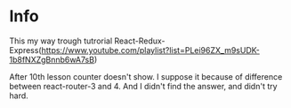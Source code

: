 # Info

This my way trough tutrorial React-Redux-Express(https://www.youtube.com/playlist?list=PLei96ZX_m9sUDK-1b8fNXZgBnnb6wA7sB)

After 10th lesson counter doesn't show. I suppose it because of difference between react-router-3 and 4. And I didn't find the answer, and didn't try hard.